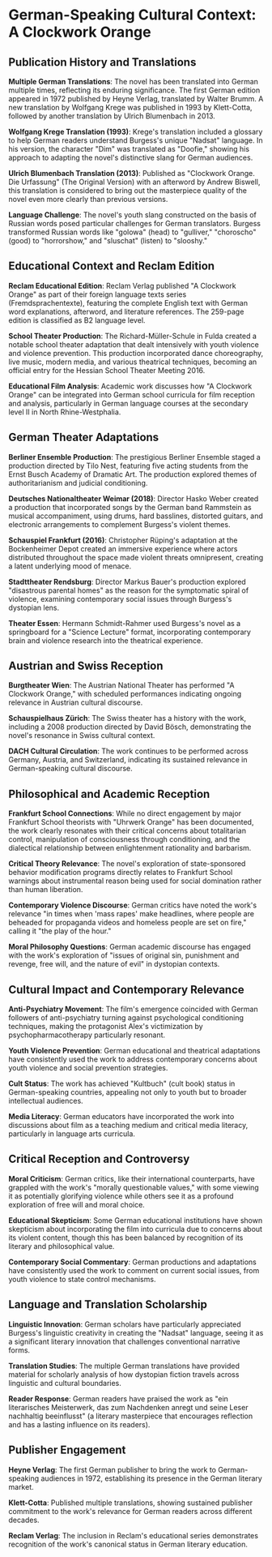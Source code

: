 # German-Speaking Cultural Context: A Clockwork Orange

## Publication History and Translations

**Multiple German Translations**: The novel has been translated into German multiple times, reflecting its enduring significance. The first German edition appeared in 1972 published by Heyne Verlag, translated by Walter Brumm. A new translation by Wolfgang Krege was published in 1993 by Klett-Cotta, followed by another translation by Ulrich Blumenbach in 2013.

**Wolfgang Krege Translation (1993)**: Krege's translation included a glossary to help German readers understand Burgess's unique "Nadsat" language. In his version, the character "Dim" was translated as "Doofie," showing his approach to adapting the novel's distinctive slang for German audiences.

**Ulrich Blumenbach Translation (2013)**: Published as "Clockwork Orange. Die Urfassung" (The Original Version) with an afterword by Andrew Biswell, this translation is considered to bring out the masterpiece quality of the novel even more clearly than previous versions.

**Language Challenge**: The novel's youth slang constructed on the basis of Russian words posed particular challenges for German translators. Burgess transformed Russian words like "golowa" (head) to "gulliver," "choroscho" (good) to "horrorshow," and "sluschat" (listen) to "slooshy."

## Educational Context and Reclam Edition

**Reclam Educational Edition**: Reclam Verlag published "A Clockwork Orange" as part of their foreign language texts series (Fremdsprachentexte), featuring the complete English text with German word explanations, afterword, and literature references. The 259-page edition is classified as B2 language level.

**School Theater Production**: The Richard-Müller-Schule in Fulda created a notable school theater adaptation that dealt intensively with youth violence and violence prevention. This production incorporated dance choreography, live music, modern media, and various theatrical techniques, becoming an official entry for the Hessian School Theater Meeting 2016.

**Educational Film Analysis**: Academic work discusses how "A Clockwork Orange" can be integrated into German school curricula for film reception and analysis, particularly in German language courses at the secondary level II in North Rhine-Westphalia.

## German Theater Adaptations

**Berliner Ensemble Production**: The prestigious Berliner Ensemble staged a production directed by Tilo Nest, featuring five acting students from the Ernst Busch Academy of Dramatic Art. The production explored themes of authoritarianism and judicial conditioning.

**Deutsches Nationaltheater Weimar (2018)**: Director Hasko Weber created a production that incorporated songs by the German band Rammstein as musical accompaniment, using drums, hard basslines, distorted guitars, and electronic arrangements to complement Burgess's violent themes.

**Schauspiel Frankfurt (2016)**: Christopher Rüping's adaptation at the Bockenheimer Depot created an immersive experience where actors distributed throughout the space made violent threats omnipresent, creating a latent underlying mood of menace.

**Stadttheater Rendsburg**: Director Markus Bauer's production explored "disastrous parental homes" as the reason for the symptomatic spiral of violence, examining contemporary social issues through Burgess's dystopian lens.

**Theater Essen**: Hermann Schmidt-Rahmer used Burgess's novel as a springboard for a "Science Lecture" format, incorporating contemporary brain and violence research into the theatrical experience.

## Austrian and Swiss Reception

**Burgtheater Wien**: The Austrian National Theater has performed "A Clockwork Orange," with scheduled performances indicating ongoing relevance in Austrian cultural discourse.

**Schauspielhaus Zürich**: The Swiss theater has a history with the work, including a 2008 production directed by David Bösch, demonstrating the novel's resonance in Swiss cultural context.

**DACH Cultural Circulation**: The work continues to be performed across Germany, Austria, and Switzerland, indicating its sustained relevance in German-speaking cultural discourse.

## Philosophical and Academic Reception

**Frankfurt School Connections**: While no direct engagement by major Frankfurt School theorists with "Uhrwerk Orange" has been documented, the work clearly resonates with their critical concerns about totalitarian control, manipulation of consciousness through conditioning, and the dialectical relationship between enlightenment rationality and barbarism.

**Critical Theory Relevance**: The novel's exploration of state-sponsored behavior modification programs directly relates to Frankfurt School warnings about instrumental reason being used for social domination rather than human liberation.

**Contemporary Violence Discourse**: German critics have noted the work's relevance "in times when 'mass rapes' make headlines, where people are beheaded for propaganda videos and homeless people are set on fire," calling it "the play of the hour."

**Moral Philosophy Questions**: German academic discourse has engaged with the work's exploration of "issues of original sin, punishment and revenge, free will, and the nature of evil" in dystopian contexts.

## Cultural Impact and Contemporary Relevance

**Anti-Psychiatry Movement**: The film's emergence coincided with German followers of anti-psychiatry turning against psychological conditioning techniques, making the protagonist Alex's victimization by psychopharmacotherapy particularly resonant.

**Youth Violence Prevention**: German educational and theatrical adaptations have consistently used the work to address contemporary concerns about youth violence and social prevention strategies.

**Cult Status**: The work has achieved "Kultbuch" (cult book) status in German-speaking countries, appealing not only to youth but to broader intellectual audiences.

**Media Literacy**: German educators have incorporated the work into discussions about film as a teaching medium and critical media literacy, particularly in language arts curricula.

## Critical Reception and Controversy

**Moral Criticism**: German critics, like their international counterparts, have grappled with the work's "morally questionable values," with some viewing it as potentially glorifying violence while others see it as a profound exploration of free will and moral choice.

**Educational Skepticism**: Some German educational institutions have shown skepticism about incorporating the film into curricula due to concerns about its violent content, though this has been balanced by recognition of its literary and philosophical value.

**Contemporary Social Commentary**: German productions and adaptations have consistently used the work to comment on current social issues, from youth violence to state control mechanisms.

## Language and Translation Scholarship

**Linguistic Innovation**: German scholars have particularly appreciated Burgess's linguistic creativity in creating the "Nadsat" language, seeing it as a significant literary innovation that challenges conventional narrative forms.

**Translation Studies**: The multiple German translations have provided material for scholarly analysis of how dystopian fiction travels across linguistic and cultural boundaries.

**Reader Response**: German readers have praised the work as "ein literarisches Meisterwerk, das zum Nachdenken anregt und seine Leser nachhaltig beeinflusst" (a literary masterpiece that encourages reflection and has a lasting influence on its readers).

## Publisher Engagement

**Heyne Verlag**: The first German publisher to bring the work to German-speaking audiences in 1972, establishing its presence in the German literary market.

**Klett-Cotta**: Published multiple translations, showing sustained publisher commitment to the work's relevance for German readers across different decades.

**Reclam Verlag**: The inclusion in Reclam's educational series demonstrates recognition of the work's canonical status in German literary education.